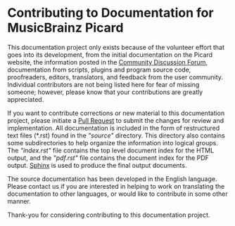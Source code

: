 # Contributing to Documentation for MusicBrainz Picard

This documentation project only exists because of the volunteer effort that goes into its development,
from the initial documentation on the Picard website, the information posted in the
[Community Discussion Forum](https://community.metabrainz.org/), documentation from scripts, plugins
and program source code, proofreaders, editors, translators, and feedback from the user community.
Individual contributors are not being listed here for fear of missing someone; however, please know
that your contributions are greatly appreciated.

If you want to contribute corrections or new material to this documentation project, please initiate
a [Pull Request](https://github.com/rdswift/picard-docs/pulls) to submit the changes for review and
implementation.  All documentation is included in the form of restructured text files (*.rst) found
in the *"source"* directory.  This directory also contains some subdirectories to help organize the
information into logical groups.  The *"index.rst"* file contains the top level document index for
the HTML output, and the *"pdf.rst"* file contains the document index for the PDF output.
[Sphinx](https://www.sphinx-doc.org/) is used to produce the final output documents.

The source documentation has been developed in the English language.  Please contact us if you are
interested in helping to work on translating the documentation to other languages, or would like to
contribute in some other manner.

Thank-you for considering contributing to this documentation project.
